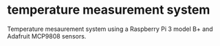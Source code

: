 # temperature measurement system
Temperature mesaurement system using a Raspberry Pi 3 model B+ and Adafruit MCP9808 sensors.
